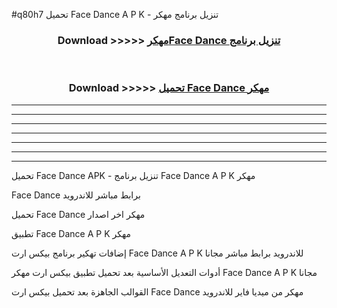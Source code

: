 #q80h7 تحميل Face Dance  A P K - تنزيل برنامج مهكر



<div align="center">
<h3>Download >>>>> <a href="https://runaway1.web.app/?sq=Face Dance ">مهكرFace Dance  تنزيل برنامج</a></h3><br>

<h3>Download >>>>> <a href="https://runaway1.web.app/?sq=Face Dance ">تحميل Face Dance  مهكر</a></h3>
</div>


----------------------------------------------------------

----------------------------------------------------------

----------------------------------------------------------

----------------------------------------------------------

----------------------------------------------------------

----------------------------------------------------------

----------------------------------------------------------

تحميل Face Dance  APK - تنزيل برنامج Face Dance  A P K مهكر

Face Dance  برابط مباشر للاندرويد

تحميل Face Dance  مهكر اخر اصدار

تطبيق Face Dance  A P K مهكر

إضافات تهكير برنامج بيكس ارت Face Dance  A P K للاندرويد برابط مباشر مجانا

أدوات التعديل الأساسية بعد تحميل تطبيق بيكس ارت مهكر Face Dance  A P K مجانا

القوالب الجاهزة بعد تحميل بيكس ارت Face Dance  مهكر من ميديا فاير للاندرويد


